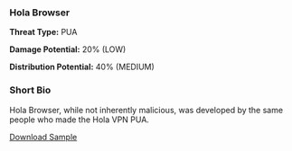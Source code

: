 ### **Hola Browser**

**Threat Type:** PUA




**Damage Potential:** 20% (LOW)

**Distribution Potential:** 40% (MEDIUM)


### **Short Bio**
Hola Browser, while not inherently malicious, was developed by the same people who made the Hola VPN PUA.

[Download Sample]()
